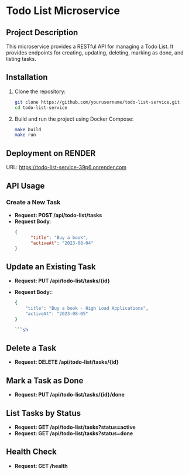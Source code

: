 # Todo List Microservice

## Project Description
This microservice provides a RESTful API for managing a Todo List. It provides endpoints for creating, updating, deleting, marking as done, and listing tasks.

## Installation
1. Clone the repository:
   ```sh
   git clone https://github.com/yourusername/todo-list-service.git
   cd todo-list-service
   ```

2. Build and run the project using Docker Compose:
   ```sh
   make build
   make run
   ```

## Deployment on RENDER
URL: https://todo-list-service-39p6.onrender.com

## API Usage
### Create a New Task
- **Request: POST /api/todo-list/tasks**
- **Request Body**:
  ```json
  {
        "title": "Buy a book",
        "activeAt": "2023-08-04"
  }

## Update an Existing Task

- **Request: PUT /api/todo-list/tasks/{id}**
- **Request Body:**:

    ```sh
    {
        "title": "Buy a book - High Load Applications",
        "activeAt": "2023-08-05"
    }

    ```sh
## Delete a Task
- **Request: DELETE /api/todo-list/tasks/{id}**

## Mark a Task as Done
- **Request: PUT /api/todo-list/tasks/{id}/done**

## List Tasks by Status
- **Request: GET /api/todo-list/tasks?status=active**
- **Request: GET /api/todo-list/tasks?status=done**

## Health Check
- **Request: GET /health**
